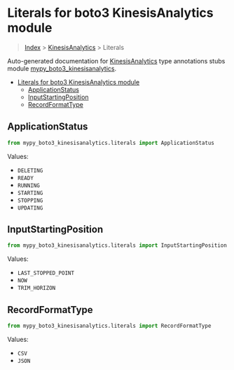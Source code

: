 # Literals for boto3 KinesisAnalytics module

> [Index](../README.md) > [KinesisAnalytics](./README.md) > Literals

Auto-generated documentation for [KinesisAnalytics](https://boto3.amazonaws.com/v1/documentation/api/latest/reference/services/kinesisanalytics.html#KinesisAnalytics)
type annotations stubs module [mypy_boto3_kinesisanalytics](https://pypi.org/project/mypy-boto3-kinesisanalytics/).

- [Literals for boto3 KinesisAnalytics module](#literals-for-boto3-kinesisanalytics-module)
  - [ApplicationStatus](#applicationstatus)
  - [InputStartingPosition](#inputstartingposition)
  - [RecordFormatType](#recordformattype)

## ApplicationStatus

```python
from mypy_boto3_kinesisanalytics.literals import ApplicationStatus
```

Values:

- `DELETING`
- `READY`
- `RUNNING`
- `STARTING`
- `STOPPING`
- `UPDATING`

## InputStartingPosition

```python
from mypy_boto3_kinesisanalytics.literals import InputStartingPosition
```

Values:

- `LAST_STOPPED_POINT`
- `NOW`
- `TRIM_HORIZON`

## RecordFormatType

```python
from mypy_boto3_kinesisanalytics.literals import RecordFormatType
```

Values:

- `CSV`
- `JSON`
